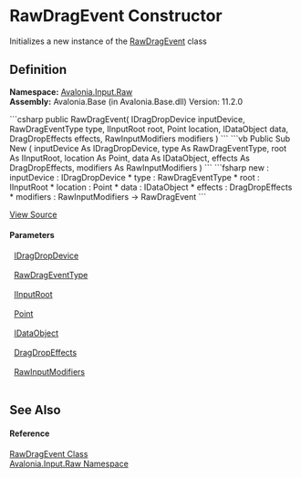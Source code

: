 # RawDragEvent Constructor


Initializes a new instance of the <a href="T_Avalonia_Input_Raw_RawDragEvent">RawDragEvent</a> class



## Definition
**Namespace:** <a href="N_Avalonia_Input_Raw">Avalonia.Input.Raw</a>  
**Assembly:** Avalonia.Base (in Avalonia.Base.dll) Version: 11.2.0

<Tabs groupId="api-code-preview">
<TabItem value="csharp" label="C#">
```csharp
public RawDragEvent(
	IDragDropDevice inputDevice,
	RawDragEventType type,
	IInputRoot root,
	Point location,
	IDataObject data,
	DragDropEffects effects,
	RawInputModifiers modifiers
)
```
</TabItem>
<TabItem value="vb" label="VB">
```vb
Public Sub New ( 
	inputDevice As IDragDropDevice,
	type As RawDragEventType,
	root As IInputRoot,
	location As Point,
	data As IDataObject,
	effects As DragDropEffects,
	modifiers As RawInputModifiers
)
```
</TabItem>
<TabItem value="fsharp" label="F#">
```fsharp
new : 
        inputDevice : IDragDropDevice * 
        type : RawDragEventType * 
        root : IInputRoot * 
        location : Point * 
        data : IDataObject * 
        effects : DragDropEffects * 
        modifiers : RawInputModifiers -> RawDragEvent
```
</TabItem>
</Tabs>



<a href="https://github.com/AvaloniaUI/Avalonia/tree/master/src/Avalonia.Base/Input/Raw/RawDragEvent.cs#L17" title="View the source code">View Source</a>



#### Parameters
<dl><dt>  <a href="T_Avalonia_Input_Raw_IDragDropDevice">IDragDropDevice</a></dt><dd> </dd><dt>  <a href="T_Avalonia_Input_Raw_RawDragEventType">RawDragEventType</a></dt><dd> </dd><dt>  <a href="T_Avalonia_Input_IInputRoot">IInputRoot</a></dt><dd> </dd><dt>  <a href="T_Avalonia_Point">Point</a></dt><dd> </dd><dt>  <a href="T_Avalonia_Input_IDataObject">IDataObject</a></dt><dd> </dd><dt>  <a href="T_Avalonia_Input_DragDropEffects">DragDropEffects</a></dt><dd> </dd><dt>  <a href="T_Avalonia_Input_RawInputModifiers">RawInputModifiers</a></dt><dd> </dd></dl>

## See Also


#### Reference
<a href="T_Avalonia_Input_Raw_RawDragEvent">RawDragEvent Class</a>  
<a href="N_Avalonia_Input_Raw">Avalonia.Input.Raw Namespace</a>  

